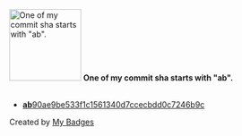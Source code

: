 <img src="https://my-badges.github.io/my-badges/ab-commit.png" alt="One of my commit sha starts with &quot;ab&quot;." title="One of my commit sha starts with &quot;ab&quot;." width="128">
<strong>One of my commit sha starts with &quot;ab&quot;.</strong>
<br><br>

- <a href="https://github.com/Alex-Nalin/Mention/commit/ab90ae9be533f1c1561340d7ccecbdd0c7246b9c"><strong>ab</strong>90ae9be533f1c1561340d7ccecbdd0c7246b9c</a>


Created by <a href="https://github.com/my-badges/my-badges">My Badges</a>